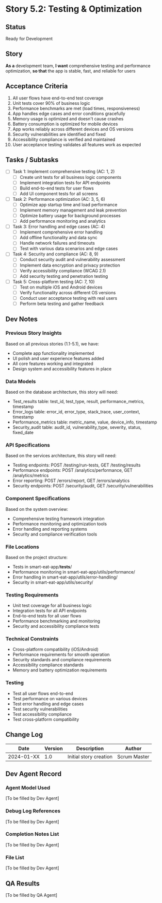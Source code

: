 # Story 5.2: Testing & Optimization

## Status
Ready for Development

## Story
**As a** development team,
**I want** comprehensive testing and performance optimization,
**so that** the app is stable, fast, and reliable for users

## Acceptance Criteria
1. All user flows have end-to-end test coverage
2. Unit tests cover 90% of business logic
3. Performance benchmarks are met (load times, responsiveness)
4. App handles edge cases and error conditions gracefully
5. Memory usage is optimized and doesn't cause crashes
6. Battery consumption is optimized for mobile devices
7. App works reliably across different devices and OS versions
8. Security vulnerabilities are identified and fixed
9. Accessibility compliance is verified and maintained
10. User acceptance testing validates all features work as expected

## Tasks / Subtasks
- [ ] Task 1: Implement comprehensive testing (AC: 1, 2)
  - [ ] Create unit tests for all business logic components
  - [ ] Implement integration tests for API endpoints
  - [ ] Build end-to-end tests for user flows
  - [ ] Add UI component tests for all screens
- [ ] Task 2: Performance optimization (AC: 3, 5, 6)
  - [ ] Optimize app startup time and load performance
  - [ ] Implement memory management and leak prevention
  - [ ] Optimize battery usage for background processes
  - [ ] Add performance monitoring and analytics
- [ ] Task 3: Error handling and edge cases (AC: 4)
  - [ ] Implement comprehensive error handling
  - [ ] Add offline functionality and data sync
  - [ ] Handle network failures and timeouts
  - [ ] Test with various data scenarios and edge cases
- [ ] Task 4: Security and compliance (AC: 8, 9)
  - [ ] Conduct security audit and vulnerability assessment
  - [ ] Implement data encryption and privacy protection
  - [ ] Verify accessibility compliance (WCAG 2.1)
  - [ ] Add security testing and penetration testing
- [ ] Task 5: Cross-platform testing (AC: 7, 10)
  - [ ] Test on multiple iOS and Android devices
  - [ ] Verify functionality across different OS versions
  - [ ] Conduct user acceptance testing with real users
  - [ ] Perform beta testing and gather feedback

## Dev Notes

### Previous Story Insights
Based on all previous stories (1.1-5.1), we have:
- Complete app functionality implemented
- UI polish and user experience features added
- All core features working and integrated
- Design system and accessibility features in place

### Data Models
Based on the database architecture, this story will need:
- Test_results table: test_id, test_type, result, performance_metrics, timestamp
- Error_logs table: error_id, error_type, stack_trace, user_context, timestamp
- Performance_metrics table: metric_name, value, device_info, timestamp
- Security_audit table: audit_id, vulnerability_type, severity, status, fixed_date

### API Specifications
Based on the services architecture, this story will need:
- Testing endpoints: POST /testing/run-tests, GET /testing/results
- Performance endpoints: POST /analytics/performance, GET /analytics/metrics
- Error reporting: POST /errors/report, GET /errors/analytics
- Security endpoints: POST /security/audit, GET /security/vulnerabilities

### Component Specifications
Based on the system overview:
- Comprehensive testing framework integration
- Performance monitoring and optimization tools
- Error handling and reporting systems
- Security and compliance verification tools

### File Locations
Based on the project structure:
- Tests in smart-eat-app/__tests__/
- Performance monitoring in smart-eat-app/utils/performance/
- Error handling in smart-eat-app/utils/error-handling/
- Security in smart-eat-app/utils/security/

### Testing Requirements
- Unit test coverage for all business logic
- Integration tests for all API endpoints
- End-to-end tests for all user flows
- Performance benchmarking and monitoring
- Security and accessibility compliance tests

### Technical Constraints
- Cross-platform compatibility (iOS/Android)
- Performance requirements for smooth operation
- Security standards and compliance requirements
- Accessibility compliance standards
- Memory and battery optimization requirements

### Testing
- Test all user flows end-to-end
- Test performance on various devices
- Test error handling and edge cases
- Test security vulnerabilities
- Test accessibility compliance
- Test cross-platform compatibility

## Change Log
| Date | Version | Description | Author |
|------|---------|-------------|---------|
| 2024-01-XX | 1.0 | Initial story creation | Scrum Master |

## Dev Agent Record

### Agent Model Used
[To be filled by Dev Agent]

### Debug Log References
[To be filled by Dev Agent]

### Completion Notes List
[To be filled by Dev Agent]

### File List
[To be filled by Dev Agent]

## QA Results
[To be filled by QA Agent] 